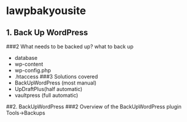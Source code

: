 # lawpbakyousite
## 1. Back Up WordPress
###2 What needs to be backed up?
what to back up
- database
- wp-content
- wp-config.php
- .htaccess
###3 Solutions covered
- BackUpWordPress (most manual)
- UpDraftPlus(half automatic)
- vaultpress (full automatic)



##2. BackUpWordPress
###2 Overview of the BackUpWordPress plugin
Tools->Backups
